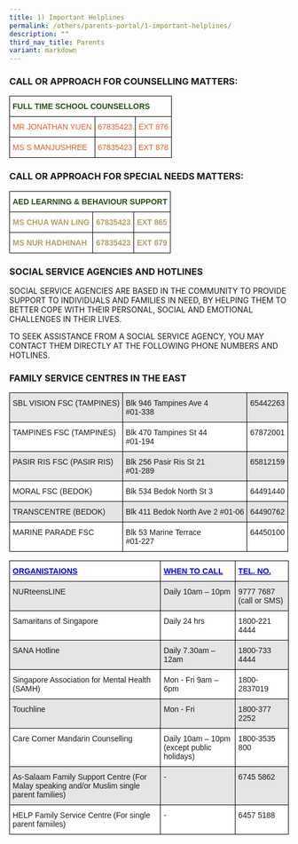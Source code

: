 ```yaml
---
title: 1) Important Helplines
permalink: /others/parents-portal/1-important-helplines/
description: ""
third_nav_title: Parents
variant: markdown
---
```

### CALL OR APPROACH FOR COUNSELLING MATTERS:

<style type="text/css">
.tg  {border-collapse:collapse;border-spacing:0;}
.tg td{border-color:black;border-style:solid;border-width:1px;font-family:Arial, sans-serif;font-size:14px;
  overflow:hidden;padding:10px 5px;word-break:normal;}
.tg th{border-color:black;border-style:solid;border-width:1px;font-family:Arial, sans-serif;font-size:14px;
  font-weight:normal;overflow:hidden;padding:10px 5px;word-break:normal;}
.tg .tg-bjf9{background-color:#FFF;color:#274E13;font-weight:bold;text-align:left;vertical-align:top}
.tg .tg-umfi{background-color:#FFF;color:#E35C26;text-align:left;vertical-align:top}
.tg .tg-0lax{text-align:left;vertical-align:top}
.tg .tg-s0al{color:#e35c26;text-align:left;vertical-align:top}
</style>
<table class="tg">
<thead>
  <tr>
    <th class="tg-bjf9" colspan="3">FULL TIME SCHOOL COUNSELLORS</th>
  </tr>
</thead>
<tbody>
  <tr>
    <td class="tg-umfi">MR JONATHAN YUEN<br></td>
    <td class="tg-umfi">67835423<br></td>
    <td class="tg-umfi">EXT 876<br></td>
  </tr>
  <tr>
    <td class="tg-0lax"><span style="font-weight:400;font-style:normal;color:#E35C26">MS S MANJUSHREE</span></td>
    <td class="tg-s0al"><span style="font-weight:400;font-style:normal">67835423</span></td>
    <td class="tg-s0al"><span style="font-weight:400;font-style:normal">EXT 878</span></td>
  </tr>
</tbody>
</table>

### CALL OR APPROACH FOR SPECIAL NEEDS MATTERS:

<style type="text/css">
.tg  {border-collapse:collapse;border-spacing:0;}
.tg td{border-color:black;border-style:solid;border-width:1px;font-family:Arial, sans-serif;font-size:14px;
  overflow:hidden;padding:10px 5px;word-break:normal;}
.tg th{border-color:black;border-style:solid;border-width:1px;font-family:Arial, sans-serif;font-size:14px;
  font-weight:normal;overflow:hidden;padding:10px 5px;word-break:normal;}
.tg .tg-bjf9{background-color:#FFF;color:#274E13;font-weight:bold;text-align:left;vertical-align:top}
.tg .tg-52n0{background-color:#FFF;color:#B29E69;font-weight:bold;text-align:left;vertical-align:top}
</style>
<table class="tg">
<thead>
  <tr>
    <th class="tg-bjf9" colspan="3">AED LEARNING &amp; BEHAVIOUR SUPPORT</th>
  </tr>
</thead>
<tbody>
  <tr>
    <td class="tg-52n0">MS  CHUA WAN LING</td>
    <td class="tg-52n0">67835423</td>
    <td class="tg-52n0">EXT 865</td>
  </tr>
  <tr>
    <td class="tg-52n0">MS NUR HADHINAH</td>
    <td class="tg-52n0"> 67835423</td>
    <td class="tg-52n0">EXT 879</td>
  </tr>
</tbody>
</table>

### SOCIAL SERVICE AGENCIES AND HOTLINES

SOCIAL SERVICE AGENCIES ARE BASED IN THE COMMUNITY TO PROVIDE SUPPORT TO INDIVIDUALS AND FAMILIES IN NEED, BY HELPING THEM TO BETTER COPE WITH THEIR PERSONAL, SOCIAL AND EMOTIONAL CHALLENGES IN THEIR LIVES.

TO SEEK ASSISTANCE FROM A SOCIAL SERVICE AGENCY, YOU MAY CONTACT THEM DIRECTLY AT THE FOLLOWING PHONE NUMBERS AND HOTLINES.

### FAMILY&nbsp;SERVICE&nbsp;CENTRES&nbsp;IN&nbsp;THE&nbsp;EAST

<style type="text/css">
.tg  {border-collapse:collapse;border-spacing:0;}
.tg td{border-color:black;border-style:solid;border-width:1px;font-family:Arial, sans-serif;font-size:14px;
  overflow:hidden;padding:10px 5px;word-break:normal;}
.tg th{border-color:black;border-style:solid;border-width:1px;font-family:Arial, sans-serif;font-size:14px;
  font-weight:normal;overflow:hidden;padding:10px 5px;word-break:normal;}
.tg .tg-9678{background-color:#E5E5E5;text-align:left;vertical-align:top}
.tg .tg-ktyi{background-color:#FFF;text-align:left;vertical-align:top}
</style>
<table class="tg">
<thead>
  <tr>
    <th class="tg-9678">SBL VISION FSC (TAMPINES)</th>
    <th class="tg-9678">Blk 946 Tampines Ave 4 <br>#01-338</th>
    <th class="tg-9678">65442263</th>
  </tr>
</thead>
<tbody>
  <tr>
    <td class="tg-ktyi">TAMPINES FSC (TAMPINES)</td>
    <td class="tg-ktyi">Blk 470 Tampines St 44 <br>#01-194</td>
    <td class="tg-ktyi">67872001</td>
  </tr>
  <tr>
    <td class="tg-9678">PASIR RIS FSC (PASIR RIS)</td>
    <td class="tg-9678">Blk 256 Pasir Ris St 21 <br>#01-289</td>
    <td class="tg-9678">65812159</td>
  </tr>
  <tr>
    <td class="tg-ktyi">MORAL FSC (BEDOK)</td>
    <td class="tg-ktyi">Blk 534 Bedok North St 3</td>
    <td class="tg-ktyi">64491440</td>
  </tr>
  <tr>
    <td class="tg-9678">TRANSCENTRE (BEDOK)</td>
    <td class="tg-9678">Blk 411 Bedok North Ave 2 #01-06</td>
    <td class="tg-9678">64490762</td>
  </tr>
  <tr>
    <td class="tg-ktyi">MARINE PARADE FSC</td>
    <td class="tg-ktyi">Blk 53 Marine Terrace <br>#01-227</td>
    <td class="tg-ktyi">64450100</td>
  </tr>
</tbody>
</table>

<style type="text/css">
.tg  {border-collapse:collapse;border-spacing:0;}
.tg td{border-color:black;border-style:solid;border-width:1px;font-family:Arial, sans-serif;font-size:14px;
  overflow:hidden;padding:10px 5px;word-break:normal;}
.tg th{border-color:black;border-style:solid;border-width:1px;font-family:Arial, sans-serif;font-size:14px;
  font-weight:normal;overflow:hidden;padding:10px 5px;word-break:normal;}
.tg .tg-evq9{background-color:#FFF;color:#00F;font-weight:bold;text-align:left;text-decoration:underline;vertical-align:top}
.tg .tg-9678{background-color:#E5E5E5;text-align:left;vertical-align:top}
.tg .tg-ktyi{background-color:#FFF;text-align:left;vertical-align:top}
</style>
<table class="tg">
<thead>
  <tr>
    <th class="tg-evq9">ORGANISTAIONS</th>
    <th class="tg-evq9">WHEN TO CALL</th>
    <th class="tg-evq9">TEL. NO.</th>
  </tr>
</thead>
<tbody>
  <tr>
    <td class="tg-9678">NURteensLINE</td>
    <td class="tg-9678">Daily 10am – 10pm</td>
    <td class="tg-9678">9777 7687 (call or SMS)</td>
  </tr>
  <tr>
    <td class="tg-ktyi">Samaritans of Singapore</td>
    <td class="tg-ktyi">Daily 24 hrs</td>
    <td class="tg-ktyi">1800-221 4444</td>
  </tr>
  <tr>
    <td class="tg-9678">SANA Hotline</td>
    <td class="tg-9678">Daily 7.30am – 12am</td>
    <td class="tg-9678">1800-733 4444</td>
  </tr>
  <tr>
    <td class="tg-ktyi">Singapore Association for Mental Health (SAMH)</td>
    <td class="tg-ktyi">Mon - Fri 9am – 6pm</td>
    <td class="tg-ktyi">1800-2837019</td>
  </tr>
  <tr>
    <td class="tg-9678">Touchline</td>
    <td class="tg-9678">Mon - Fri</td>
    <td class="tg-9678">1800-377 2252</td>
  </tr>
  <tr>
    <td class="tg-ktyi">Care Corner Mandarin Counselling</td>
    <td class="tg-ktyi">Daily 10am – 10pm (except public holidays)</td>
    <td class="tg-ktyi">1800-3535 800</td>
  </tr>
  <tr>
    <td class="tg-9678">As-Salaam Family Support Centre (For Malay speaking and/or Muslim single parent families)</td>
    <td class="tg-9678">-</td>
    <td class="tg-9678">6745 5862</td>
  </tr>
  <tr>
    <td class="tg-ktyi">HELP Family Service Centre (For single parent famiiles)</td>
    <td class="tg-ktyi">-</td>
    <td class="tg-ktyi">6457 5188</td>
  </tr>
</tbody>
</table>